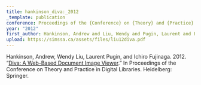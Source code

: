 ```yaml
---
title: hankinson_diva:_2012
_template: publication
conference: Proceedings of the {Conference} on {Theory} and {Practice} in {Digital} {Libraries}
year: "2012"
first_author: Hankinson, Andrew and Liu, Wendy and Pugin, Laurent and Fujinaga, Ichiro
upload: https://simssa.ca/assets/files/liu12diva.pdf
---
```

Hankinson, Andrew, Wendy Liu, Laurent Pugin, and Ichiro Fujinaga. 2012. “<a href="https://simssa.ca/assets/files/liu12diva.pdf">Diva: A Web-Based Document Image Viewer</a>.” In Proceedings of the Conference on Theory and Practice in Digital Libraries. Heidelberg: Springer.